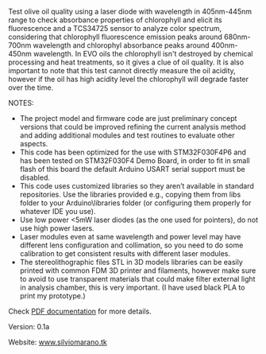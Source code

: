 Test olive oil quality using a laser diode with wavelength in 405nm-445nm range to check absorbance properties of chlorophyll and elicit its fluorescence and a TCS34725 sensor to analyze color spectrum, considering that chlorophyll fluorescence emission peaks around 680nm-700nm wavelength and chlorophyl absorbance peaks around 400nm-450nm wavelength.
In EVO oils the chlorophyll isn't destroyed by chemical processing and heat treatments, so it gives a clue of oil quality.
It is also important to note that this test cannot directly measure the oil acidity, however if the oil has high acidity level the chlorophyll will degrade faster over the time. 


NOTES:
- The project model and firmware code are just preliminary concept versions that could be improved refining the current analysis method and adding additional modules and test routines to evaluate other aspects.
- This code has been optimized for the use with STM32F030F4P6 and has been tested on STM32F030F4 Demo Board, in order to fit in small flash of this board the default Arduino USART serial support must be disabled.
- This code uses customized libraries so they aren’t available in standard repositories. Use the libraries provided e.g., copying them from libs folder to your Arduino\libraries folder (or configuring them properly for whatever IDE you use).
- Use low power <5mW laser diodes (as the one used for pointers), do not use high power lasers.
- Laser modules even at same wavelength and power level may have different lens configuration and collimation, so you need to do some calibration to get consistent results with different laser modules. 
- The stereolithographic files STL in 3D models libraries can be easily printed with common FDM 3D printer and filaments, however make sure to avoid to use transparent materials that could make filter external light in analysis chamber, this is very important. (I have used black PLA to print my prototype.)

Check [PDF documentation](https://github.com/SMH17/EVOTest/blob/main/EVOTest.pdf) for more details.


Version: 0.1a

Website:
www.silviomarano.tk
